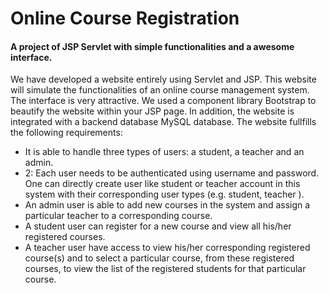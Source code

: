 <h1>Online Course Registration</h1>
<h4>A project of JSP Servlet with simple functionalities and a awesome interface.</h4>

<p>
We have developed a website entirely using Servlet and JSP. 
This website will simulate the functionalities of an online course management system. The interface is very attractive. We used a component library Bootstrap to beautify the website within your JSP page.
In addition, the website is integrated with a backend database MySQL database. The website fullfills the following requirements:  
</p>

<ul type='bullet'>
  <li>It is able to handle three types of users: a student, a teacher and an admin.</li>
  <li>2: Each user needs to be authenticated using username and password. One can directly create user like student or teacher account in this system with their
corresponding user types (e.g. student, teacher ).</li>
  <li>An admin user is able to add new courses in the system and assign a particular teacher to a corresponding course.</li>
  <li>A student user can register for a new course and view all his/her registered courses.</li>
  <li>A teacher user have access to view his/her corresponding registered course(s) and to select a particular course, from these registered courses, to view the list of the registered students for that particular course.</li>
</ul>
